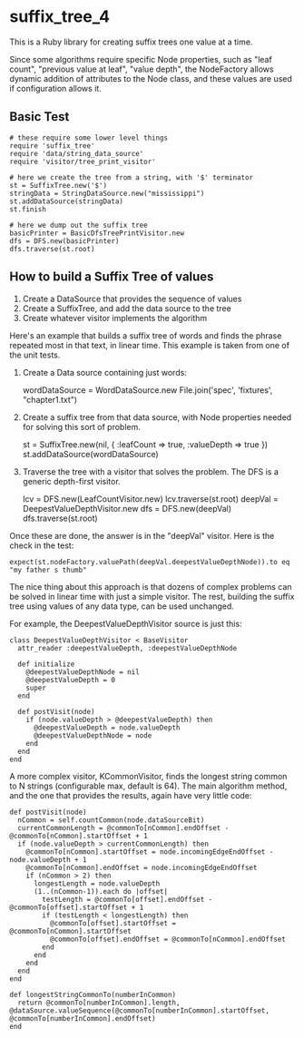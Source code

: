 # suffix_tree_4

This is a Ruby library for creating suffix trees one value at a time.

Since some algorithms require specific Node properties, such as "leaf count", "previous value at leaf",
"value depth", the NodeFactory allows dynamic addition of attributes to the Node class, and these values are
used if configuration allows it.

## Basic Test

    # these require some lower level things
    require 'suffix_tree'
    require 'data/string_data_source'
    require 'visitor/tree_print_visitor'

    # here we create the tree from a string, with '$' terminator
    st = SuffixTree.new('$')
    stringData = StringDataSource.new("mississippi")
    st.addDataSource(stringData)
    st.finish

    # here we dump out the suffix tree
    basicPrinter = BasicDfsTreePrintVisitor.new
    dfs = DFS.new(basicPrinter)
    dfs.traverse(st.root)

## How to build a Suffix Tree of values

1. Create a DataSource that provides the sequence of values
2. Create a SuffixTree, and add the data source to the tree
3. Create whatever visitor implements the algorithm

Here's an example that builds a suffix tree of words and finds the phrase repeated most in that text, in linear time.
This example is taken from one of the unit tests.

1. Create a Data source containing just words:

    wordDataSource = WordDataSource.new File.join('spec', 'fixtures', "chapter1.txt")

2. Create a suffix tree from that data source, with Node properties needed for solving this sort of problem.

    st = SuffixTree.new(nil, { :leafCount => true, :valueDepth => true })
    st.addDataSource(wordDataSource)

3. Traverse the tree with a visitor that solves the problem.  The DFS is a generic depth-first visitor.

    lcv = DFS.new(LeafCountVisitor.new)
    lcv.traverse(st.root)
    deepVal = DeepestValueDepthVisitor.new
    dfs = DFS.new(deepVal)
    dfs.traverse(st.root)

Once these are done, the answer is in the "deepVal" visitor.  Here is the check in the test:

    expect(st.nodeFactory.valuePath(deepVal.deepestValueDepthNode)).to eq "my father s thumb"

The nice thing about this approach is that dozens of complex problems can be solved in linear time with
just a simple visitor.  The rest, building the suffix tree using values of any data type, can be used unchanged.

For example, the DeepestValueDepthVisitor source is just this:

    class DeepestValueDepthVisitor < BaseVisitor
      attr_reader :deepestValueDepth, :deepestValueDepthNode

      def initialize
        @deepestValueDepthNode = nil
        @deepestValueDepth = 0
        super
      end

      def postVisit(node)
        if (node.valueDepth > @deepestValueDepth) then
          @deepestValueDepth = node.valueDepth
          @deepestValueDepthNode = node
        end
      end
    end

A more complex visitor, KCommonVisitor, finds the longest string common to N strings (configurable max, default
is 64).  The main algorithm method, and the one that provides the results, again have very little code:


    def postVisit(node)
      nCommon = self.countCommon(node.dataSourceBit)
      currentCommonLength = @commonTo[nCommon].endOffset - @commonTo[nCommon].startOffset + 1
      if (node.valueDepth > currentCommonLength) then
        @commonTo[nCommon].startOffset = node.incomingEdgeEndOffset - node.valueDepth + 1
        @commonTo[nCommon].endOffset = node.incomingEdgeEndOffset
        if (nCommon > 2) then
          longestLength = node.valueDepth
          (1..(nCommon-1)).each do |offset|
            testLength = @commonTo[offset].endOffset - @commonTo[offset].startOffset + 1
            if (testLength < longestLength) then
              @commonTo[offset].startOffset = @commonTo[nCommon].startOffset
              @commonTo[offset].endOffset = @commonTo[nCommon].endOffset
            end
          end
        end
      end
    end

    def longestStringCommonTo(numberInCommon)
      return @commonTo[numberInCommon].length, @dataSource.valueSequence(@commonTo[numberInCommon].startOffset, @commonTo[numberInCommon].endOffset)
    end
